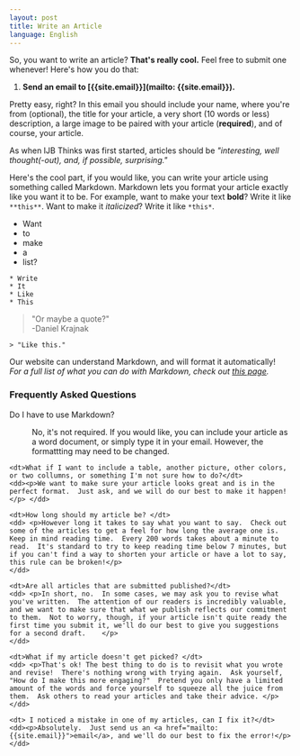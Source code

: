 ```yaml
---
layout: post
title: Write an Article
language: English
---
```


So, you want to write an article?  **That's really cool.**  Feel free to submit one whenever!  Here's how you do that:

1. **Send an email to [{{site.email}}](mailto: {{site.email}}).**

Pretty easy, right?  In this email you should include your name, where you're from (optional), the title for your article, a very short (10 words or less) description, a large image to be paired with your article (**required**), and of course, your article.

As when IJB Thinks was first started, articles should be *"interesting, well thought(-out), and, if possible, surprising."*

Here's the cool part, if you would like, you can write your article using something called Markdown.  Markdown lets you format your article exactly like you want it to be.  For example, want to make your text **bold**?  Write it like `**this**`.
Want to make it *italicized*?  Write it like `*this*`.

* Want 
* to
* make
* a
* list?

``` 
* Write
* It
* Like
* This
```

> "Or maybe a quote?" <br> -Daniel Krajnak

`> "Like this."`

Our website can understand Markdown, and will format it automatically!<br> 
*For a full list of what you can do with Markdown, check out [this page](https://github.com/adam-p/markdown-here/wiki/Markdown-Cheatsheet).*


### Frequently Asked Questions

<dl>
	<dt>Do I have to use Markdown?</dt>
	<dd> <p>No, it's not required. If you would like, you can include your article as a word document, or simply type it in your email.  However, the formattting may need to be changed.</p></dd>

	<dt>What if I want to include a table, another picture, other colors, or two collumns, or something I'm not sure how to do?</dt>
	<dd><p>We want to make sure your article looks great and is in the perfect format.  Just ask, and we will do our best to make it happen!</p> </dd>

	<dt>How long should my article be? </dt>
	<dd> <p>However long it takes to say what you want to say.  Check out some of the articles to get a feel for how long the average one is.  Keep in mind reading time.  Every 200 words takes about a minute to read.  It's standard to try to keep reading time below 7 minutes, but if you can't find a way to shorten your article or have a lot to say, this rule can be broken!</p>
	</dd>

	<dt>Are all articles that are submitted published?</dt>
	<dd> <p>In short, no.  In some cases, we may ask you to revise what you've written.  The attention of our readers is incredibly valuable, and we want to make sure that what we publish reflects our commitment to them.  Not to worry, though, if your article isn't quite ready the first time you submit it, we'll do our best to give you suggestions for a second draft.    </p>
	</dd>

	<dt>What if my article doesn't get picked? </dt>
	<dd> <p>That's ok! The best thing to do is to revisit what you wrote and revise!  There's nothing wrong with trying again.  Ask yourself, "How do I make this more engaging?"  Pretend you only have a limited amount of the words and force yourself to squeeze all the juice from them.  Ask others to read your articles and take their advice. </p>
	</dd>

	<dt> I noticed a mistake in one of my articles, can I fix it?</dt>
	<dd><p>Absolutely.  Just send us an <a href="mailto:{{site.email}}">email</a>, and we'll do our best to fix the error!</p></dd>
</dl>

